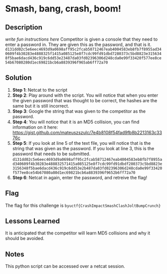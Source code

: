 # Smash, bang, crash, boom!

## Description
*write fun instructions here* Competitor is given a console that they need to enter a password in. They are given this as the password, and that is it. 
`d131dd02c5e6eec4693d9a0698aff95c2fcab50712467eab4004583eb8fb7f8955ad340609f4b30283e4888325f1415a085125e8f7cdc99fd91dbd7280373c5bd8823e3156348f5bae6dacd436c919c6dd53e23487da03fd02396306d248cda0e99f33420f577ee8ce54b67080280d1ec69821bcb6a8839396f965ab6ff72a70`

## Solution
1. **Step 1**: Netcat to the script
2. **Step 2**: Play around with the script. You will notice that when you enter the given password that was thought to be correct, the hashes are the same but it is still incorrect. 
3. **Step 3**: Google the string that was given to the competitor as the password. 
4. **Step 4**: You will notice that it is an MD5 collision, you can find information on it here: https://gist.github.com/mateuszszulc/7e4b8108f54fad9fb8b2213163c3376c
5. **Step 5**: If you look at line 5 of the text file, you will notice that is the string that was given as the password. If you look at line 3, this is the password that needs to be submitted. `d131dd02c5e6eec4693d9a0698aff95c2fcab58712467eab4004583eb8fb7f8955ad340609f4b30283e488832571415a085125e8f7cdc99fd91dbdf280373c5bd8823e3156348f5bae6dacd436c919c6dd53e2b487da03fd02396306d248cda0e99f33420f577ee8ce54b67080a80d1ec69821bcb6a8839396f9652b6ff72a70`
6. **Step 6**: Netcat in again, enter the password, and retreive the flag! 

## Flag
The flag for this challenge is `byuctf{CrashImpactSmashClashJoltBumpCrunch}`

## Lessons Learned
It is anticipated that the competitor will learn MD5 collisions and why it should be avoided. 

## Notes
This python script can be accessed over a netcat session. 
